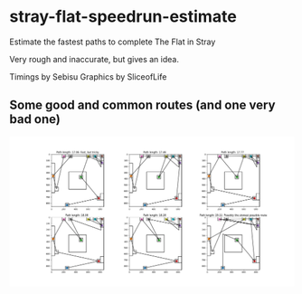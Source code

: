 # stray-flat-speedrun-estimate
Estimate the fastest paths to complete The Flat in Stray

Very rough and inaccurate, but gives an idea.

Timings by Sebisu
Graphics by SliceofLife

## Some good and common routes (and one very bad one)
![Plots of various routes](estimates.png)
